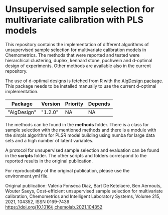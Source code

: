 # Unsupervised sample selection for multivariate calibration with PLS models

This repository contains the implementation of different algorithms of unsupervised sample selection for multivariate calibration models in Chemometrics. The methods that were reported and tested were hierarchical clustering, duplex, kennard stone, puchwein and d-optimal design of experiments. Other methods are available also in the current repository.

The use of d-optimal designs is fetched from R with the [AlgDesign package](https://cran.r-project.org/web/packages/AlgDesign/index.html). This package needs to be installed manually to use the current d-optimal implementation. 


|    Package  |   Version  | Priority   |  Depends |  
|------------ | -----------|------------|----------|
|"AlgDesign"  |  "1.2.0"   |      NA    |      NA  |


The methods can be found in the **methods** folder. There is a class for sample selection with the mentioned methods and there is a module with the simpls algorithm for PLSR model building using numba for large data sets and a high number of latent variables.

A protocol for unsupervised sample selection and evaluation can be found in the **scripts** folder. The other scripts and folders correspond to the reported results in the original publication. 

For reproducibility of the original publication, please use the environment.yml file. 

Original publication: Valeria Fonseca Diaz, Bart De Ketelaere, Ben Aernouts, Wouter Saeys,
Cost-efficient unsupervised sample selection for multivariate calibration,
Chemometrics and Intelligent Laboratory Systems,
Volume 215,
2021,
104352,
ISSN 0169-7439
https://doi.org/10.1016/j.chemolab.2021.104352

